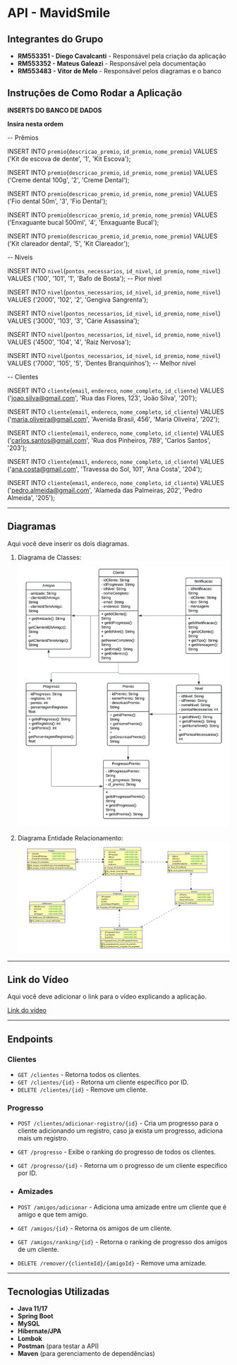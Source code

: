 # API - MavidSmile

## Integrantes do Grupo

- **RM553351 - Diego Cavalcanti** - Responsável pela criação da aplicação
- **RM553352 - Mateus Galeazi** - Responsável pela documentação
- **RM553483 - Vitor de Melo** - Responsável pelos diagramas e o banco

## Instruções de Como Rodar a Aplicação

**INSERTS DO BANCO DE DADOS**

**Insira nesta ordem**

-- Prêmios

INSERT INTO `premio`(`descricao_premio`, `id_premio`, `nome_premio`) VALUES ('Kit de escova de dente', '1', 'Kit Escova');

INSERT INTO `premio`(`descricao_premio`, `id_premio`, `nome_premio`) VALUES ('Creme dental 100g', '2', 'Creme Dental');

INSERT INTO `premio`(`descricao_premio`, `id_premio`, `nome_premio`) VALUES ('Fio dental 50m', '3', 'Fio Dental');

INSERT INTO `premio`(`descricao_premio`, `id_premio`, `nome_premio`) VALUES ('Enxaguante bucal 500ml', '4', 'Enxaguante Bucal');

INSERT INTO `premio`(`descricao_premio`, `id_premio`, `nome_premio`) VALUES ('Kit clareador dental', '5', 'Kit Clareador');


-- Niveis

INSERT INTO `nivel`(`pontos_necessarios`, `id_nivel`, `id_premio`, `nome_nivel`) VALUES ('100', '101', '1', 'Bafo de Bosta');  -- Pior nível

INSERT INTO `nivel`(`pontos_necessarios`, `id_nivel`, `id_premio`, `nome_nivel`) VALUES ('2000', '102', '2', 'Gengiva Sangrenta');

INSERT INTO `nivel`(`pontos_necessarios`, `id_nivel`, `id_premio`, `nome_nivel`) VALUES ('3000', '103', '3', 'Cárie Assassina');

INSERT INTO `nivel`(`pontos_necessarios`, `id_nivel`, `id_premio`, `nome_nivel`) VALUES ('4500', '104', '4', 'Raiz Nervosa');

INSERT INTO `nivel`(`pontos_necessarios`, `id_nivel`, `id_premio`, `nome_nivel`) VALUES ('7000', '105', '5', 'Dentes Branquinhos');  -- Melhor nível

-- Clientes

INSERT INTO `cliente`(`email`, `endereco`, `nome_completo`, `id_cliente`) VALUES ('joao.silva@gmail.com', 'Rua das Flores, 123', 'João Silva', '201');

INSERT INTO `cliente`(`email`, `endereco`, `nome_completo`, `id_cliente`) VALUES ('maria.oliveira@gmail.com', 'Avenida Brasil, 456', 'Maria Oliveira', '202');

INSERT INTO `cliente`(`email`, `endereco`, `nome_completo`, `id_cliente`) VALUES ('carlos.santos@gmail.com', 'Rua dos Pinheiros, 789', 'Carlos Santos', '203');

INSERT INTO `cliente`(`email`, `endereco`, `nome_completo`, `id_cliente`) VALUES ('ana.costa@gmail.com', 'Travessa do Sol, 101', 'Ana Costa', '204');

INSERT INTO `cliente`(`email`, `endereco`, `nome_completo`, `id_cliente`) VALUES ('pedro.almeida@gmail.com', 'Alameda das Palmeiras, 202', 'Pedro Almeida', '205');


---

## Diagramas

Aqui você deve inserir os dois diagramas.

1. Diagrama de Classes:
   ![Diagrama da Arquitetura](diagramas/diagrama%20de%20classe.jpeg)

2. Diagrama Entidade Relacionamento:
   ![Diagrama do Banco de Dados](diagramas/diagrama%20entidade%20relacionamento.png)

---

## Link do Vídeo

Aqui você deve adicionar o link para o vídeo explicando a aplicação.

[Link do vídeo](URL_DO_VIDEO_AQUI)

---

## Endpoints

### Clientes
- `GET /clientes` - Retorna todos os clientes.
- `GET /clientes/{id}` - Retorna um cliente específico por ID.
- `DELETE /clientes/{id}` - Remove um cliente.

### Progresso
- `POST /clientes/adicionar-registro/{id}` - Cria um progresso para o cliente adicionando um registro, caso ja exista um progresso, adiciona mais um registro.
- `GET /progresso` - Exibe o ranking do progresso de todos os clientes.
- `GET /progresso/{id}` - Retorna um o progresso de um cliente especifico por ID.

- ### Amizades
- `POST /amigos/adicionar` - Adiciona uma amizade entre um cliente que é amigo e que tem amigo.
- `GET /amigos/{id}` - Retorna os amigos de um cliente.
- `GET /amigos/ranking/{id}` - Retorna o ranking de progresso dos amigos de um cliente.
- `DELETE /remover/{clienteId}/{amigoId}` - Remove uma amizade.



---

## Tecnologias Utilizadas

- **Java 11/17**
- **Spring Boot**
- **MySQL**
- **Hibernate/JPA**
- **Lombok**
- **Postman** (para testar a API)
- **Maven** (para gerenciamento de dependências)

